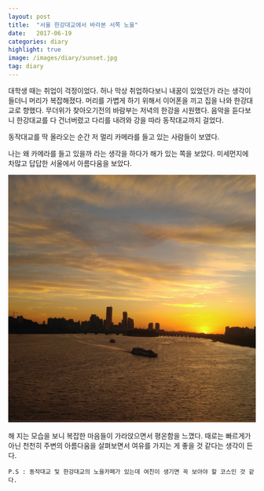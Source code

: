 ```yaml
---
layout: post
title:  "서울 한강대교에서 바라본 서쪽 노을"
date:   2017-06-19
categories: diary
highlight: true
image: /images/diary/sunset.jpg
tag: diary
---
```


 대학생 때는 취업이 걱정이었다. 허나 막상 취업하다보니 내꿈이 있었던가 라는 생각이 들더니 머리가 복잡해졌다. 머리를 가볍게 하기 위해서 이어폰을 끼고 집을 나와 한강대교로 향했다. 무더위가 찾아오기전의 바람부는 저녁의 한강을 시원했다. 음악을 듣다보니 한강대교를 다 건너버렸고 다리를 내려와 강을 따라 동작대교까지 걸었다.

 동작대교를 딱 올라오는 순간 저 멀리 카메라를 들고 있는 사람들이 보였다.

 나는 왜 카메라를 들고 있을까 라는 생각을 하다가 해가 있는 쪽을 보았다. 미세먼지에 차많고 답답한 서울에서 아름다움을 보았다.

![Dev Image](/images/diary/sunset.jpg)

해 지는 모습을 보니 복잡한 마음들이 가라앉으면서 평온함을 느꼈다. 때로는 빠르게가 아닌 천천히 주변의 아름다움을 살펴보면서 여유를 가지는 게 좋을 것 같다는 생각이 든다.


`P.S : 동작대교 및 한강대교의 노을카페가 있는데 여친이 생기면 꼭 보아야 할 코스인 것 같다.`

